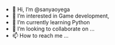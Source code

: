 - 👋 Hi, I’m @sanyaoyega
- 👀 I’m interested in Game development,
- 🌱 I’m currently learning Python
- 💞️ I’m looking to collaborate on ...
- 📫 How to reach me ...

<!---
sanyaoyega/sanyaoyega is a ✨ special ✨ repository because its `README.md` (this file) appears on your GitHub profile.
You can click the Preview link to take a look at your changes.
--->
